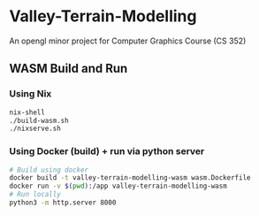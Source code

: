 # Valley-Terrain-Modelling
An opengl minor project for Computer Graphics Course (CS 352)


## WASM Build and Run

### Using Nix

```bash
nix-shell
./build-wasm.sh
./nixserve.sh
```

### Using Docker (build) + run via python server

```bash
# Build using docker
docker build -t valley-terrain-modelling-wasm wasm.Dockerfile
docker run -v $(pwd):/app valley-terrain-modelling-wasm
# Run locally
python3 -m http.server 8000

```
